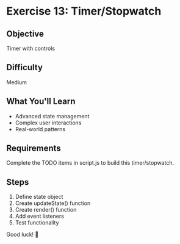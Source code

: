 # Exercise 13: Timer/Stopwatch

## Objective
Timer with controls

## Difficulty
Medium

## What You'll Learn
- Advanced state management
- Complex user interactions
- Real-world patterns

## Requirements
Complete the TODO items in script.js to build this timer/stopwatch.

## Steps
1. Define state object
2. Create updateState() function
3. Create render() function
4. Add event listeners
5. Test functionality

Good luck! 🚀
